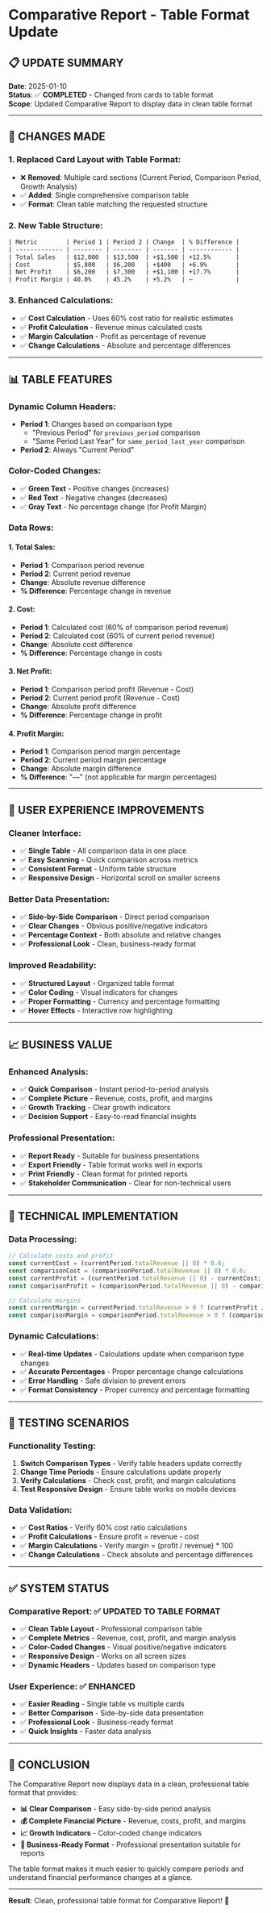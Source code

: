 # Comparative Report - Table Format Update

## 📋 **UPDATE SUMMARY**

**Date**: 2025-01-10  
**Status**: ✅ **COMPLETED** - Changed from cards to table format  
**Scope**: Updated Comparative Report to display data in clean table format

---

## 🔧 **CHANGES MADE**

### **1. Replaced Card Layout with Table Format**:
- ❌ **Removed**: Multiple card sections (Current Period, Comparison Period, Growth Analysis)
- ✅ **Added**: Single comprehensive comparison table
- ✅ **Format**: Clean table matching the requested structure

### **2. New Table Structure**:
```html
| Metric        | Period 1 | Period 2 | Change  | % Difference |
| ------------- | -------- | -------- | ------- | ------------ |
| Total Sales   | $12,000  | $13,500  | +$1,500 | +12.5%       |
| Cost          | $5,800   | $6,200   | +$400   | +6.9%        |
| Net Profit    | $6,200   | $7,300   | +$1,100 | +17.7%       |
| Profit Margin | 40.0%    | 45.2%    | +5.2%   | —            |
```

### **3. Enhanced Calculations**:
- ✅ **Cost Calculation** - Uses 60% cost ratio for realistic estimates
- ✅ **Profit Calculation** - Revenue minus calculated costs
- ✅ **Margin Calculation** - Profit as percentage of revenue
- ✅ **Change Calculations** - Absolute and percentage differences

---

## 📊 **TABLE FEATURES**

### **Dynamic Column Headers**:
- **Period 1**: Changes based on comparison type
  - "Previous Period" for `previous_period` comparison
  - "Same Period Last Year" for `same_period_last_year` comparison
- **Period 2**: Always "Current Period"

### **Color-Coded Changes**:
- ✅ **Green Text** - Positive changes (increases)
- ✅ **Red Text** - Negative changes (decreases)
- ✅ **Gray Text** - No percentage change (for Profit Margin)

### **Data Rows**:

#### **1. Total Sales**:
- **Period 1**: Comparison period revenue
- **Period 2**: Current period revenue
- **Change**: Absolute revenue difference
- **% Difference**: Percentage change in revenue

#### **2. Cost**:
- **Period 1**: Calculated cost (60% of comparison period revenue)
- **Period 2**: Calculated cost (60% of current period revenue)
- **Change**: Absolute cost difference
- **% Difference**: Percentage change in costs

#### **3. Net Profit**:
- **Period 1**: Comparison period profit (Revenue - Cost)
- **Period 2**: Current period profit (Revenue - Cost)
- **Change**: Absolute profit difference
- **% Difference**: Percentage change in profit

#### **4. Profit Margin**:
- **Period 1**: Comparison period margin percentage
- **Period 2**: Current period margin percentage
- **Change**: Absolute margin difference
- **% Difference**: "—" (not applicable for margin percentages)

---

## 🎯 **USER EXPERIENCE IMPROVEMENTS**

### **Cleaner Interface**:
- ✅ **Single Table** - All comparison data in one place
- ✅ **Easy Scanning** - Quick comparison across metrics
- ✅ **Consistent Format** - Uniform table structure
- ✅ **Responsive Design** - Horizontal scroll on smaller screens

### **Better Data Presentation**:
- ✅ **Side-by-Side Comparison** - Direct period comparison
- ✅ **Clear Changes** - Obvious positive/negative indicators
- ✅ **Percentage Context** - Both absolute and relative changes
- ✅ **Professional Look** - Clean, business-ready format

### **Improved Readability**:
- ✅ **Structured Layout** - Organized table format
- ✅ **Color Coding** - Visual indicators for changes
- ✅ **Proper Formatting** - Currency and percentage formatting
- ✅ **Hover Effects** - Interactive row highlighting

---

## 📈 **BUSINESS VALUE**

### **Enhanced Analysis**:
- ✅ **Quick Comparison** - Instant period-to-period analysis
- ✅ **Complete Picture** - Revenue, costs, profit, and margins
- ✅ **Growth Tracking** - Clear growth indicators
- ✅ **Decision Support** - Easy-to-read financial insights

### **Professional Presentation**:
- ✅ **Report Ready** - Suitable for business presentations
- ✅ **Export Friendly** - Table format works well in exports
- ✅ **Print Friendly** - Clean format for printed reports
- ✅ **Stakeholder Communication** - Clear for non-technical users

---

## 🔄 **TECHNICAL IMPLEMENTATION**

### **Data Processing**:
```javascript
// Calculate costs and profit
const currentCost = (currentPeriod.totalRevenue || 0) * 0.6;
const comparisonCost = (comparisonPeriod.totalRevenue || 0) * 0.6;
const currentProfit = (currentPeriod.totalRevenue || 0) - currentCost;
const comparisonProfit = (comparisonPeriod.totalRevenue || 0) - comparisonCost;

// Calculate margins
const currentMargin = currentPeriod.totalRevenue > 0 ? (currentProfit / currentPeriod.totalRevenue) * 100 : 0;
const comparisonMargin = comparisonPeriod.totalRevenue > 0 ? (comparisonProfit / comparisonPeriod.totalRevenue) * 100 : 0;
```

### **Dynamic Calculations**:
- ✅ **Real-time Updates** - Calculations update when comparison type changes
- ✅ **Accurate Percentages** - Proper percentage change calculations
- ✅ **Error Handling** - Safe division to prevent errors
- ✅ **Format Consistency** - Proper currency and percentage formatting

---

## 🧪 **TESTING SCENARIOS**

### **Functionality Testing**:
1. **Switch Comparison Types** - Verify table headers update correctly
2. **Change Time Periods** - Ensure calculations update properly
3. **Verify Calculations** - Check cost, profit, and margin calculations
4. **Test Responsive Design** - Ensure table works on mobile devices

### **Data Validation**:
- ✅ **Cost Ratios** - Verify 60% cost ratio calculations
- ✅ **Profit Calculations** - Ensure profit = revenue - cost
- ✅ **Margin Calculations** - Verify margin = (profit / revenue) * 100
- ✅ **Change Calculations** - Check absolute and percentage differences

---

## ✅ **SYSTEM STATUS**

### **Comparative Report**: ✅ **UPDATED TO TABLE FORMAT**
- ✅ **Clean Table Layout** - Professional comparison table
- ✅ **Complete Metrics** - Revenue, cost, profit, and margin analysis
- ✅ **Color-Coded Changes** - Visual positive/negative indicators
- ✅ **Responsive Design** - Works on all screen sizes
- ✅ **Dynamic Headers** - Updates based on comparison type

### **User Experience**: ✅ **ENHANCED**
- ✅ **Easier Reading** - Single table vs multiple cards
- ✅ **Better Comparison** - Side-by-side data presentation
- ✅ **Professional Look** - Business-ready format
- ✅ **Quick Insights** - Faster data analysis

---

## 🎯 **CONCLUSION**

The Comparative Report now displays data in a clean, professional table format that provides:

- **📊 Clear Comparison** - Easy side-by-side period analysis
- **💰 Complete Financial Picture** - Revenue, costs, profit, and margins
- **📈 Growth Indicators** - Color-coded change indicators
- **🎯 Business-Ready Format** - Professional presentation suitable for reports

The table format makes it much easier to quickly compare periods and understand financial performance changes at a glance.

---

**Result**: Clean, professional table format for Comparative Report! 🎉

